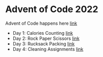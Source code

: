# Advent of Code 2022

Advent of Code happens here [link](https://adventofcode.com/2022)

- Day 1: Calories Counting [link](https://adventofcode.com/2022/day/1)
- Day 2: Rock Paper Scissors [link](https://adventofcode.com/2022/day/2)
- Day 3: Rucksack Packing [link](https://adventofcode.com/2022/day/3)
- Day 4: Cleaning Assignments [link](https://adventofcode.com/2022/day/4)
